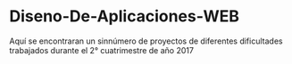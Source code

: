 # Diseno-De-Aplicaciones-WEB
Aquí se encontraran un sinnúmero de proyectos de diferentes dificultades trabajados durante el 2° cuatrimestre de año 2017 
